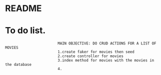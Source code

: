 # README

# To do list.
                            MAIN OBJECTIVE: DO CRUD ACTIONS FOR A LIST OF MOVIES
                            1.create faker for movies then seed
                            2.create controller for movies
                            3.index method for movies with the movies in the database
                            4.